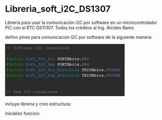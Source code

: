 # Libreria_soft_i2C_DS1307
Librería para usar la comunicación i2C por software en un microcontrolador PIC con el RTC DS11307. Todos los créditos al Ing. Alcides Ramo

defino pines para comunicacion I2C por software de la siguiente manera:

![ScreenShot](https://github.com/idem9203/Libreria_soft_i2C_DS1307/blob/master/conexiones_I2C.png)

incluye libreria y creo estructura:


inicializo funcion:


